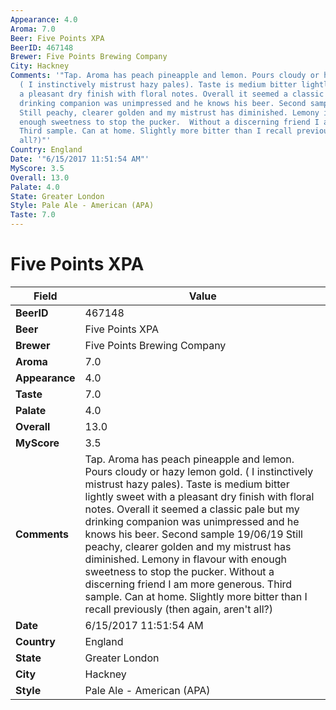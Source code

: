 ```yaml
---
Appearance: 4.0
Aroma: 7.0
Beer: Five Points XPA
BeerID: 467148
Brewer: Five Points Brewing Company
City: Hackney
Comments: '"Tap. Aroma has peach pineapple and lemon. Pours cloudy or hazy lemon gold.
  ( I instinctively mistrust hazy pales). Taste is medium bitter lightly sweet with
  a pleasant dry finish with floral notes. Overall it seemed a classic pale but my
  drinking companion was unimpressed and he knows his beer. Second sample 19/06/19
  Still peachy, clearer golden and my mistrust has diminished. Lemony in flavour with
  enough sweetness to stop the pucker.  Without a discerning friend I am more generous.
  Third sample. Can at home. Slightly more bitter than I recall previously (then again,  aren''t
  all?)"'
Country: England
Date: '"6/15/2017 11:51:54 AM"'
MyScore: 3.5
Overall: 13.0
Palate: 4.0
State: Greater London
Style: Pale Ale - American (APA)
Taste: 7.0
---
```


# Five Points XPA

| Field         | Value |
|---------------|-------|
| **BeerID** | 467148 |
| **Beer** | Five Points XPA |
| **Brewer** | Five Points Brewing Company |
| **Aroma** | 7.0 |
| **Appearance** | 4.0 |
| **Taste** | 7.0 |
| **Palate** | 4.0 |
| **Overall** | 13.0 |
| **MyScore** | 3.5 |
| **Comments** | Tap. Aroma has peach pineapple and lemon. Pours cloudy or hazy lemon gold. ( I instinctively mistrust hazy pales). Taste is medium bitter lightly sweet with a pleasant dry finish with floral notes. Overall it seemed a classic pale but my drinking companion was unimpressed and he knows his beer. Second sample 19/06/19 Still peachy, clearer golden and my mistrust has diminished. Lemony in flavour with enough sweetness to stop the pucker.  Without a discerning friend I am more generous. Third sample. Can at home. Slightly more bitter than I recall previously (then again,  aren't all?) |
| **Date** | 6/15/2017 11:51:54 AM |
| **Country** | England |
| **State** | Greater London |
| **City** | Hackney |
| **Style** | Pale Ale - American (APA) |
